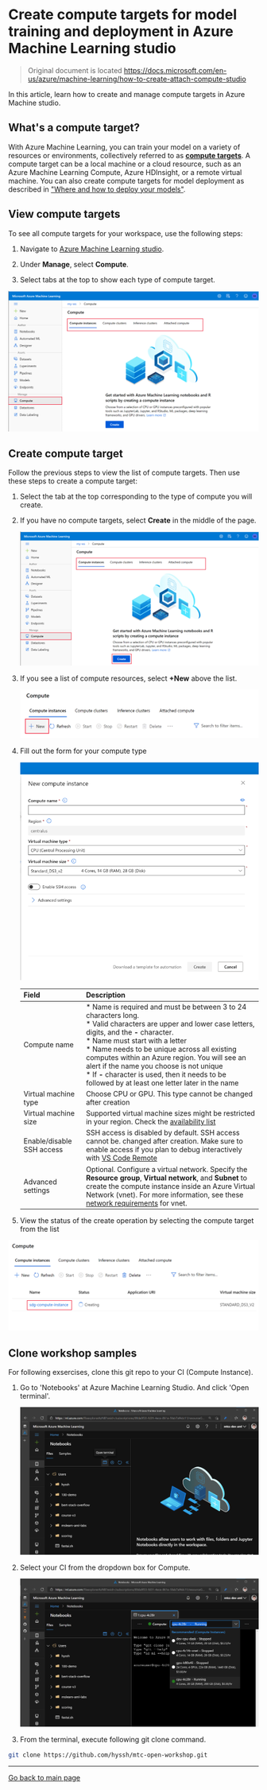 # Create compute targets for model training and deployment in Azure Machine Learning studio

> Original document is located https://docs.microsoft.com/en-us/azure/machine-learning/how-to-create-attach-compute-studio

In this article, learn how to create and manage compute targets in Azure Machine studio. 

## What's a compute target? 

With Azure Machine Learning, you can train your model on a variety of resources or environments, collectively referred to as [__compute targets__](concept-azure-machine-learning-architecture.md#compute-targets). A compute target can be a local machine or a cloud resource, such as an Azure Machine Learning Compute, Azure HDInsight, or a remote virtual machine.  You can also create compute targets for model deployment as described in ["Where and how to deploy your models"](how-to-deploy-and-where.md).

## View compute targets

To see all compute targets for your workspace, use the following steps:

1. Navigate to [Azure Machine Learning studio](https://ml.azure.com).
 
1. Under __Manage__, select __Compute__.

1. Select tabs at the top to show each type of compute target.

![](../images/view-compute-targets.png)

## Create compute target

Follow the previous steps to view the list of compute targets. Then use these steps to create a compute target:

1. Select the tab at the top corresponding to the type of compute you will create.

1. If you have no compute targets, select  **Create** in the middle of the page.
  
    ![](../images/create-compute-target.png)

1. If you see a list of compute resources, select **+New** above the list.

    ![](../images/select-new.png)


1. Fill out the form for your compute type

    ![](../images/create-compute-instance.png)

    |Field  |Description  |
    |---------|---------|
    |Compute name     |  * Name is required and must be between 3 to 24 characters long.</br>* Valid characters are upper and lower case letters, digits, and the  **-** character.</br>* Name must start with a letter</br>* Name needs to be unique across all existing computes within an Azure region. You will see an alert if the name you choose is not unique</br>* If **-**  character is used, then it needs to be followed by at least one letter later in the name</br>     |
    |Virtual machine type |  Choose CPU or GPU. This type cannot be changed after creation     |
    |Virtual machine size     |  Supported virtual machine sizes might be restricted in your region. Check the [availability list](https://azure.microsoft.com/global-infrastructure/services/?products=virtual-machines)     |
    |Enable/disable SSH access     |   SSH access is disabled by default.  SSH access cannot be. changed after creation. Make sure to enable access if you plan to debug interactively with [VS Code Remote](how-to-set-up-vs-code-remote.md)   |
    |Advanced settings     |  Optional. Configure a virtual network. Specify the **Resource group**, **Virtual network**, and **Subnet** to create the compute instance inside an Azure Virtual Network (vnet). For more information, see these [network requirements](./how-to-secure-training-vnet.md) for vnet.  |

1. View the status of the create operation by selecting the compute target from the list

![](../images/view-list.png)

## Clone workshop samples

For following exsercises, clone this git repo to your CI (Compute Instance).

1. Go to 'Notebooks' at Azure Machine Learning Studio. And click 'Open terminal'.

    ![](../images/clone-repo-1.png)


1.  Select your CI from the dropdown box for Compute.

    ![](../images/clone-repo-2.png)

1. From the terminal, execute following git clone command.

```bash
git clone https://github.com/hyssh/mtc-open-workshop.git
```

---

[Go back to main page](https://github.com/hyssh/mtc-open-workshop)
